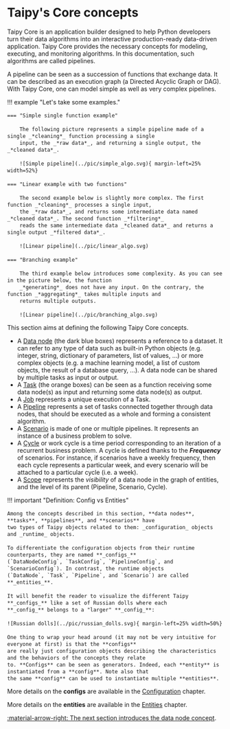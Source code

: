 # Taipy's Core concepts

Taipy Core is an application builder designed to help Python developers turn their data algorithms into an interactive
production-ready data-driven application. Taipy Core provides the necessary concepts for modeling, executing, and
monitoring algorithms. In this documentation, such algorithms are called pipelines.

A pipeline can be seen as a succession of functions that exchange data. It can be described as an
execution graph (a Directed Acyclic Graph or DAG). With Taipy Core, one can model simple as well as very
complex pipelines.

!!! example "Let's take some examples."

    === "Simple single function example"

        The following picture represents a simple pipeline made of a single _*cleaning*_ function processing a single
        input, the _*raw data*_, and returning a single output, the _*cleaned data*_.

        ![Simple pipeline](../pic/simple_algo.svg){ margin-left=25% width=52%}

    === "Linear example with two functions"

        The second example below is slightly more complex. The first function _*cleaning*_ processes a single input,
        the _*raw data*_, and returns some intermediate data named _*cleaned data*_. The second function _*filtering*_
        reads the same intermediate data _*cleaned data*_ and returns a single output _*filtered data*_.

        ![Linear pipeline](../pic/linear_algo.svg)

    === "Branching example"

        The third example below introduces some complexity. As you can see in the picture below, the function
        _*generating*_ does not have any input. On the contrary, the function _*aggregating*_ takes multiple inputs and
        returns multiple outputs.

        ![Linear pipeline](../pic/branching_algo.svg)

This section aims at defining the following Taipy Core concepts.

- A [Data node](data-node.md) (the dark blue boxes) represents a reference to a dataset. It can refer to any type of
  data such as built-in Python objects (e.g. integer, string, dictionary of parameters, list of values, ...) or more
  complex objects (e.g. a machine learning model, a list of custom objects, the result of a database query, ...).
  A data node can be shared by multiple tasks as input or output.
- A [Task](task.md) (the orange boxes) can be seen as a function receiving some data node(s) as input and returning
  some data node(s) as output.
- A [Job](job.md) represents a unique execution of a Task.
- A [Pipeline](pipeline.md) represents a set of tasks connected together through data nodes, that should be executed
  as a whole and forming a consistent algorithm.
- A [Scenario](scenario.md) is made of one or multiple pipelines. It represents an instance of a business problem to
  solve.
- A [Cycle](cycle.md) or work cycle is a time period corresponding to an iteration of a recurrent business
  problem. A cycle is defined thanks to the **_Frequency_** of scenarios. For instance, if scenarios have a weekly
  frequency, then each cycle represents a particular week, and every scenario will be attached to a particular cycle
  (i.e. a week).
- A [Scope](scope.md) represents the _visibility_ of a data node in the graph of entities, and the level of its
  parent (Pipeline, Scenario, Cycle).

!!! important "Definition: Config vs Entities"

    Among the concepts described in this section, **data nodes**, **tasks**, **pipelines**, and **scenarios** have
    two types of Taipy objects related to them: _configuration_ objects and _runtime_ objects.

    To differentiate the configuration objects from their runtime counterparts, they are named **_configs_**
    (`DataNodeConfig`, `TaskConfig`, `PipelineConfig`, and `ScenarioConfig`). In contrast, the runtime objects
    (`DataNode`, `Task`, `Pipeline`, and `Scenario`) are called **_entities_**.

    It will benefit the reader to visualize the different Taipy **_configs_** like a set of Russian dolls where each
    **_config_** belongs to a "larger" **_config_**:

    ![Russian dolls](../pic/russian_dolls.svg){ margin-left=25% width=50%}

    One thing to wrap your head around (it may not be very intuitive for everyone at first) is that the **configs**
    are really just configuration objects describing the characteristics and the behaviors of the concepts they relate
    to. **Configs** can be seen as generators. Indeed, each **entity** is instantiated from a **config**. Note also that
    the same **config** can be used to instantiate multiple **entities**.

More details on the **configs** are available in the [Configuration](../config/index.md) chapter.

More details on the **entities** are available in the [Entities](../entities/index.md) chapter.

[:material-arrow-right: The next section introduces the data node concept](data-node.md).

